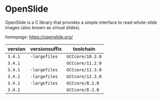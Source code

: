 # OpenSlide

OpenSlide is a C library that provides a simple interface to read whole-slide images (also known as virtual slides).

*homepage*: <https://openslide.org/>

version | versionsuffix | toolchain
--------|---------------|----------
``3.4.1`` | ``-largefiles`` | ``GCCcore/10.3.0``
``3.4.1`` |  | ``GCCcore/11.2.0``
``3.4.1`` | ``-largefiles`` | ``GCCcore/11.3.0``
``3.4.1`` | ``-largefiles`` | ``GCCcore/12.3.0``
``3.4.1`` | ``-largefiles`` | ``GCCcore/8.2.0``
``3.4.1`` |  | ``GCCcore/8.2.0``
